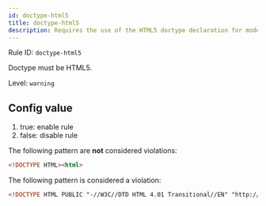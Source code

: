 ```yaml
---
id: doctype-html5
title: doctype-html5
description: Requires the use of the HTML5 doctype declaration for modern web standards compliance.
---
```


Rule ID: `doctype-html5`

Doctype must be HTML5.

Level: `warning`

## Config value

1. true: enable rule
2. false: disable rule

The following pattern are **not** considered violations:

<!-- prettier-ignore -->
```html
<!DOCTYPE HTML><html>
```

The following pattern is considered a violation:

<!-- prettier-ignore -->
```html
<!DOCTYPE HTML PUBLIC "-//W3C//DTD HTML 4.01 Transitional//EN" "http://www.w3.org/TR/html4/loose.dtd"><html>
```
